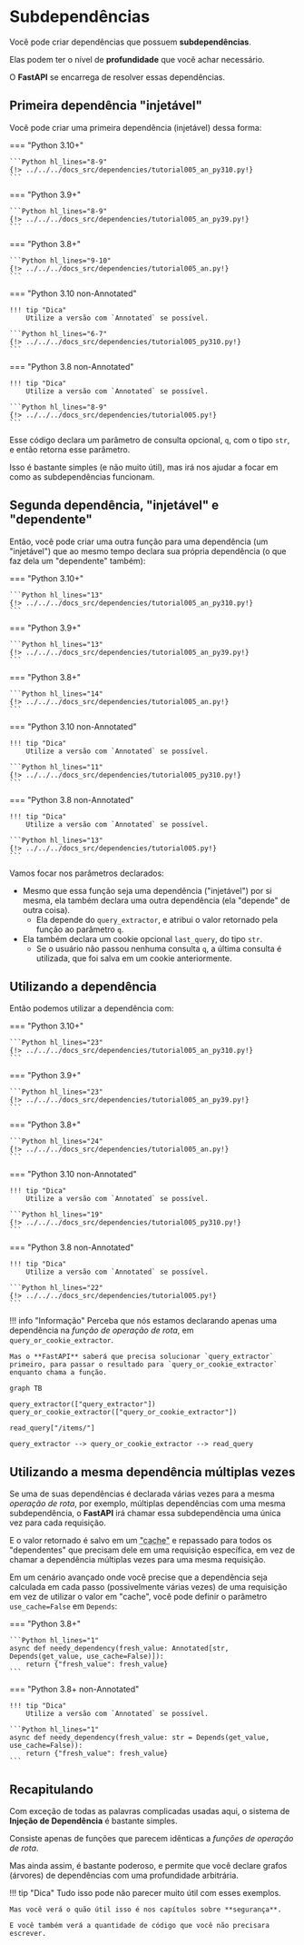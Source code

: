 # Subdependências

Você pode criar dependências que possuem **subdependências**.

Elas podem ter o nível de **profundidade** que você achar necessário.

O **FastAPI** se encarrega de resolver essas dependências.

## Primeira dependência "injetável"

Você pode criar uma primeira dependência (injetável) dessa forma:

=== "Python 3.10+"

    ```Python hl_lines="8-9"
    {!> ../../../docs_src/dependencies/tutorial005_an_py310.py!}
    ```

=== "Python 3.9+"

    ```Python hl_lines="8-9"
    {!> ../../../docs_src/dependencies/tutorial005_an_py39.py!}
    ```

=== "Python 3.8+"

    ```Python hl_lines="9-10"
    {!> ../../../docs_src/dependencies/tutorial005_an.py!}
    ```

=== "Python 3.10 non-Annotated"

    !!! tip "Dica"
        Utilize a versão com `Annotated` se possível.

    ```Python hl_lines="6-7"
    {!> ../../../docs_src/dependencies/tutorial005_py310.py!}
    ```

=== "Python 3.8 non-Annotated"

    !!! tip "Dica"
        Utilize a versão com `Annotated` se possível.

    ```Python hl_lines="8-9"
    {!> ../../../docs_src/dependencies/tutorial005.py!}
    ```

Esse código declara um parâmetro de consulta opcional, `q`, com o tipo `str`, e então retorna esse parâmetro.

Isso é bastante simples (e não muito útil), mas irá nos ajudar a focar em como as subdependências funcionam.

## Segunda dependência, "injetável" e "dependente"

Então, você pode criar uma outra função para uma dependência (um "injetável") que ao mesmo tempo declara sua própria dependência (o que faz dela um "dependente" também):

=== "Python 3.10+"

    ```Python hl_lines="13"
    {!> ../../../docs_src/dependencies/tutorial005_an_py310.py!}
    ```

=== "Python 3.9+"

    ```Python hl_lines="13"
    {!> ../../../docs_src/dependencies/tutorial005_an_py39.py!}
    ```

=== "Python 3.8+"

    ```Python hl_lines="14"
    {!> ../../../docs_src/dependencies/tutorial005_an.py!}
    ```

=== "Python 3.10 non-Annotated"

    !!! tip "Dica"
        Utilize a versão com `Annotated` se possível.

    ```Python hl_lines="11"
    {!> ../../../docs_src/dependencies/tutorial005_py310.py!}
    ```

=== "Python 3.8 non-Annotated"

    !!! tip "Dica"
        Utilize a versão com `Annotated` se possível.

    ```Python hl_lines="13"
    {!> ../../../docs_src/dependencies/tutorial005.py!}
    ```

Vamos focar nos parâmetros declarados:

* Mesmo que essa função seja uma dependência ("injetável") por si mesma, ela também declara uma outra dependência (ela "depende" de outra coisa).
    * Ela depende do `query_extractor`, e atribui o valor retornado pela função ao parâmetro `q`.
* Ela também declara um cookie opcional `last_query`, do tipo `str`.
    * Se o usuário não passou nenhuma consulta `q`, a última consulta é utilizada, que foi salva em um cookie anteriormente.

## Utilizando a dependência

Então podemos utilizar a dependência com:

=== "Python 3.10+"

    ```Python hl_lines="23"
    {!> ../../../docs_src/dependencies/tutorial005_an_py310.py!}
    ```

=== "Python 3.9+"

    ```Python hl_lines="23"
    {!> ../../../docs_src/dependencies/tutorial005_an_py39.py!}
    ```

=== "Python 3.8+"

    ```Python hl_lines="24"
    {!> ../../../docs_src/dependencies/tutorial005_an.py!}
    ```

=== "Python 3.10 non-Annotated"

    !!! tip "Dica"
        Utilize a versão com `Annotated` se possível.

    ```Python hl_lines="19"
    {!> ../../../docs_src/dependencies/tutorial005_py310.py!}
    ```

=== "Python 3.8 non-Annotated"

    !!! tip "Dica"
        Utilize a versão com `Annotated` se possível.

    ```Python hl_lines="22"
    {!> ../../../docs_src/dependencies/tutorial005.py!}
    ```

!!! info "Informação"
    Perceba que nós estamos declarando apenas uma dependência na *função de operação de rota*, em `query_or_cookie_extractor`.

    Mas o **FastAPI** saberá que precisa solucionar `query_extractor` primeiro, para passar o resultado para `query_or_cookie_extractor` enquanto chama a função.

```mermaid
graph TB

query_extractor(["query_extractor"])
query_or_cookie_extractor(["query_or_cookie_extractor"])

read_query["/items/"]

query_extractor --> query_or_cookie_extractor --> read_query
```

## Utilizando a mesma dependência múltiplas vezes

Se uma de suas dependências é declarada várias vezes para a mesma *operação de rota*, por exemplo, múltiplas dependências com uma mesma subdependência, o **FastAPI** irá chamar essa subdependência uma única vez para cada requisição.

E o valor retornado é salvo em um <abbr title="Um utilitário/sistema para armazenar valores calculados/gerados para serem reutilizados em vez de computá-los novamente.">"cache"</abbr> e repassado para todos os "dependentes" que precisam dele em uma requisição específica, em vez de chamar a dependência múltiplas vezes para uma mesma requisição.

Em um cenário avançado onde você precise que a dependência seja calculada em cada passo (possivelmente várias vezes) de uma requisição em vez de utilizar o valor em "cache", você pode definir o parâmetro `use_cache=False` em `Depends`:

=== "Python 3.8+"

    ```Python hl_lines="1"
    async def needy_dependency(fresh_value: Annotated[str, Depends(get_value, use_cache=False)]):
        return {"fresh_value": fresh_value}
    ```

=== "Python 3.8+ non-Annotated"

    !!! tip "Dica"
        Utilize a versão com `Annotated` se possível.

    ```Python hl_lines="1"
    async def needy_dependency(fresh_value: str = Depends(get_value, use_cache=False)):
        return {"fresh_value": fresh_value}
    ```

## Recapitulando

Com exceção de todas as palavras complicadas usadas aqui, o sistema de **Injeção de Dependência** é bastante simples.

Consiste apenas de funções que parecem idênticas a *funções de operação de rota*.

Mas ainda assim, é bastante poderoso, e permite que você declare grafos (árvores) de dependências com uma profundidade arbitrária.

!!! tip "Dica"
    Tudo isso pode não parecer muito útil com esses exemplos.

    Mas você verá o quão útil isso é nos capítulos sobre **segurança**.

    E você também verá a quantidade de código que você não precisara escrever.
